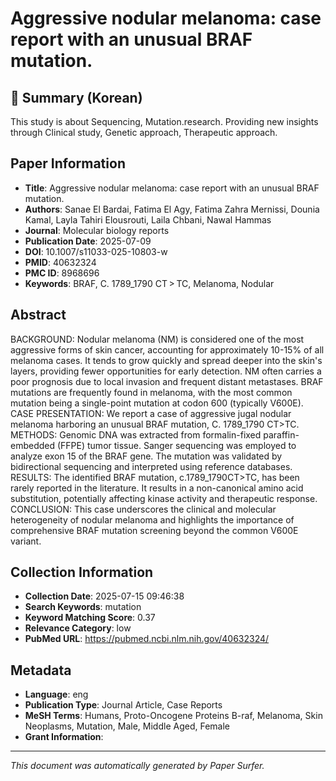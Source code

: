 # Aggressive nodular melanoma: case report with an unusual BRAF mutation.

## 📝 Summary (Korean)
This study is about Sequencing, Mutation.research. Providing new insights through Clinical study, Genetic approach, Therapeutic approach.

## Paper Information
- **Title**: Aggressive nodular melanoma: case report with an unusual BRAF mutation.
- **Authors**: Sanae El Bardai, Fatima El Agy, Fatima Zahra Mernissi, Dounia Kamal, Layla Tahiri Elousrouti, Laila Chbani, Nawal Hammas
- **Journal**: Molecular biology reports
- **Publication Date**: 2025-07-09
- **DOI**: 10.1007/s11033-025-10803-w
- **PMID**: 40632324
- **PMC ID**: 8968696
- **Keywords**: BRAF, C. 1789_1790 CT > TC, Melanoma, Nodular

## Abstract
BACKGROUND: Nodular melanoma (NM) is considered one of the most aggressive forms of skin cancer, accounting for approximately 10-15% of all melanoma cases. It tends to grow quickly and spread deeper into the skin's layers, providing fewer opportunities for early detection. NM often carries a poor prognosis due to local invasion and frequent distant metastases. BRAF mutations are frequently found in melanoma, with the most common mutation being a single-point mutation at codon 600 (typically V600E). CASE PRESENTATION: We report a case of aggressive jugal nodular melanoma harboring an unusual BRAF mutation, C. 1789_1790 CT>TC. METHODS: Genomic DNA was extracted from formalin-fixed paraffin-embedded (FFPE) tumor tissue. Sanger sequencing was employed to analyze exon 15 of the BRAF gene. The mutation was validated by bidirectional sequencing and interpreted using reference databases. RESULTS: The identified BRAF mutation, c.1789_1790CT>TC, has been rarely reported in the literature. It results in a non-canonical amino acid substitution, potentially affecting kinase activity and therapeutic response. CONCLUSION: This case underscores the clinical and molecular heterogeneity of nodular melanoma and highlights the importance of comprehensive BRAF mutation screening beyond the common V600E variant.

## Collection Information
- **Collection Date**: 2025-07-15 09:46:38
- **Search Keywords**: mutation
- **Keyword Matching Score**: 0.37
- **Relevance Category**: low
- **PubMed URL**: https://pubmed.ncbi.nlm.nih.gov/40632324/

## Metadata
- **Language**: eng
- **Publication Type**: Journal Article, Case Reports
- **MeSH Terms**: Humans, Proto-Oncogene Proteins B-raf, Melanoma, Skin Neoplasms, Mutation, Male, Middle Aged, Female
- **Grant Information**: 

---
*This document was automatically generated by Paper Surfer.*

